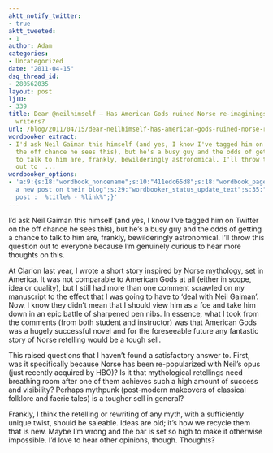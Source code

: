 ```yaml
---
aktt_notify_twitter:
- true
aktt_tweeted:
- 1
author: Adam
categories:
- Uncategorized
date: "2011-04-15"
dsq_thread_id:
- 280562035
layout: post
ljID:
- 339
title: Dear @neilhimself – Has American Gods ruined Norse re-imaginings for other
  writers?
url: /blog/2011/04/15/dear-neilhimself-has-american-gods-ruined-norse-re-imaginings-for-other-writers/
wordbooker_extract:
- I'd ask Neil Gaiman this himself (and yes, I know I've tagged him on Twitter on
  the off chance he sees this), but he's a busy guy and the odds of getting a chance
  to talk to him are, frankly, bewilderingly astronomical. I'll throw this question
  out to  ...
wordbooker_options:
- 'a:9:{s:18:"wordbook_noncename";s:10:"411edc65d8";s:18:"wordbook_page_post";s:4:"-100";s:18:"wordbook_orandpage";s:1:"2";s:23:"wordbook_default_author";s:1:"1";s:23:"wordbook_extract_length";s:3:"256";s:19:"wordbook_actionlink";s:3:"300";s:26:"wordbooker_publish_default";s:2:"on";s:18:"wordbook_attribute";s:30:"Wrote
  a new post on their blog";s:29:"wordbooker_status_update_text";s:35:": New blog
  post :  %title% - %link%";}'
---
```

I&#8217;d ask Neil Gaiman this himself (and yes, I know I&#8217;ve tagged him on Twitter on the off chance he sees this), but he&#8217;s a busy guy and the odds of getting a chance to talk to him are, frankly, bewilderingly astronomical. I&#8217;ll throw this question out to everyone because I&#8217;m genuinely curious to hear more thoughts on this.

At Clarion last year, I wrote a short story inspired by Norse mythology, set in America. It was not comparable to American Gods at all (either in scope, idea or quality), but I still had more than one comment scrawled on my manuscript to the effect that I was going to have to &#8216;deal with Neil Gaiman&#8217;. Now, I know they didn&#8217;t mean that I should view him as a foe and take him down in an epic battle of sharpened pen nibs. In essence, what I took from the comments (from both student and instructor) was that American Gods was a hugely successful novel and for the foreseeable future any fantastic story of Norse retelling would be a tough sell.

This raised questions that I haven&#8217;t found a satisfactory answer to. First, was it specifically because Norse has been re-popularized with Neil&#8217;s opus (just recently acquired by HBO)? Is it that mythological retellings need breathing room after one of them achieves such a high amount of success and visibility? Perhaps mythpunk (post-modern makeovers of classical folklore and faerie tales) is a tougher sell in general?

Frankly, I think the retelling or rewriting of any myth, with a sufficiently unique twist, should be saleable. Ideas are old; it&#8217;s how we recycle them that is new. Maybe I&#8217;m wrong and the bar is set so high to make it otherwise impossible. I&#8217;d love to hear other opinions, though. Thoughts?

&nbsp;
